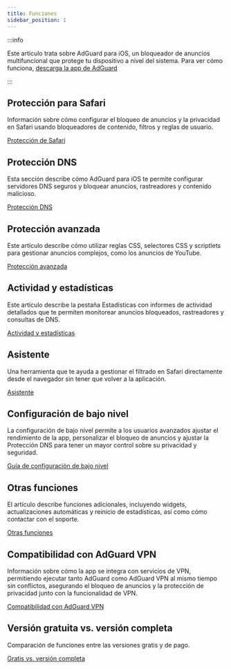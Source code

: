 ```yaml
---
title: Funciones
sidebar_position: 1
---
```


:::info

Este artículo trata sobre AdGuard para iOS, un bloqueador de anuncios multifuncional que protege tu dispositivo a nivel del sistema. Para ver cómo funciona, [descarga la app de AdGuard](https://agrd.io/download-kb-adblock)

:::

## Protección para Safari

Información sobre cómo configurar el bloqueo de anuncios y la privacidad en Safari usando bloqueadores de contenido, filtros y reglas de usuario.

[Protección de Safari](/adguard-for-ios/features/safari-protection.md)

## Protección DNS

Esta sección describe cómo AdGuard para iOS te permite configurar servidores DNS seguros y bloquear anuncios, rastreadores y contenido malicioso.

[Protección DNS](/adguard-for-ios/features/dns-protection/)

## Protección avanzada

Este artículo describe cómo utilizar reglas CSS, selectores CSS y scriptlets para gestionar anuncios complejos, como los anuncios de YouTube.

[Protección avanzada](/adguard-for-ios/features/advanced-protection.md)

## Actividad y estadísticas

Este artículo describe la pestaña Estadísticas con informes de actividad detallados que te permiten monitorear anuncios bloqueados, rastreadores y consultas de DNS.

[Actividad y estadísticas](/adguard-for-ios/features/activity.md)

## Asistente

Una herramienta que te ayuda a gestionar el filtrado en Safari directamente desde el navegador sin tener que volver a la aplicación.

[Asistente](/adguard-for-ios/features/assistant.md)

## Configuración de bajo nivel

La configuración de bajo nivel permite a los usuarios avanzados ajustar el rendimiento de la app, personalizar el bloqueo de anuncios y ajustar la Protección DNS para tener un mayor control sobre su privacidad y seguridad.

[Guía de configuración de bajo nivel](/adguard-for-ios/features/low-level-settings.md)

## Otras funciones

El artículo describe funciones adicionales, incluyendo widgets, actualizaciones automáticas y reinicio de estadísticas, así como cómo contactar con el soporte.

[Otras funciones](/adguard-for-ios/features/other-features.md)

## Compatibilidad con AdGuard VPN

Información sobre cómo la app se integra con servicios de VPN, permitiendo ejecutar tanto AdGuard como AdGuard VPN al mismo tiempo sin conflictos, asegurando el bloqueo de anuncios y la protección de privacidad junto con la funcionalidad de VPN.

[Compatibilidad con AdGuard VPN](/adguard-for-ios/features/compatibility-with-adguard-vpn.md)

## Versión gratuita vs. versión completa

Comparación de funciones entre las versiones gratis y de pago.

[Gratis vs. versión completa](/adguard-for-ios/features/free-vs-full.md)
